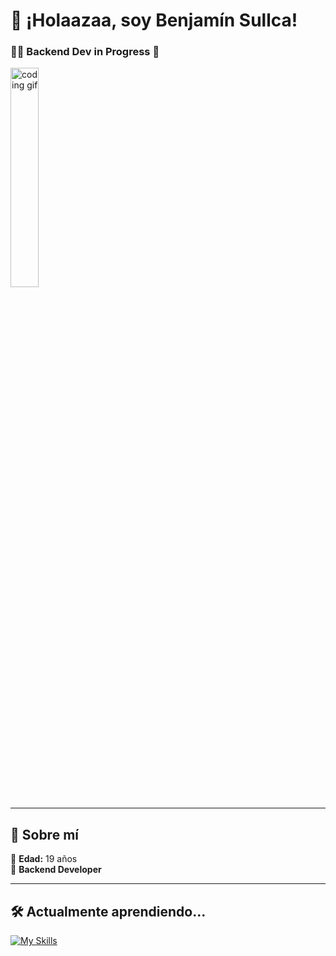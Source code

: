 # 👋 ¡Holaazaa, soy Benjamín Sullca!

### 🧑‍💻 Backend Dev in Progress 🚀

<img src="https://media2.giphy.com/media/v1.Y2lkPTc5MGI3NjExbzV1Z3F1bDAyeHIxYjkyN3FxNm10ZWxzMG82ZDF5cDJqb3E3NnozMyZlcD12MV9pbnRlcm5hbF9naWZfYnlfaWQmY3Q9Zw/0lGd2OXXHe4tFhb7Wh/giphy.gif" width="30%" alt="coding gif" />

---

## 📌 Sobre mí

🎂 **Edad:** 19 años  
🧠 **Backend Developer**  

---

## 🛠️ Actualmente aprendiendo...

[![My Skills](https://skillicons.dev/icons?i=bash,python,java,php,laravel,mysql,mongodb,git,vscode,figma,notion&perline=7)](https://skillicons.dev)
